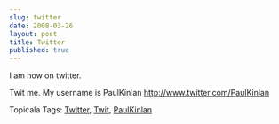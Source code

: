 ```yaml
---
slug: twitter
date: 2008-03-26
layout: post
title: Twitter
published: true
---
```

<p>I am now on twitter.</p> <p>Twit me. My username is PaulKinlan <a href="http://www.twitter.com/PaulKinlan">http://www.twitter.com/PaulKinlan</a></p> <div class="wlWriterSmartContent" style="padding-right: 0px; display: inline; padding-left: 0px; padding-bottom: 0px; margin: 0px; padding-top: 0px;">Topicala Tags: <a href="http://www.topicala.com/tag/Twitter" rel="tag">Twitter</a>, <a href="http://www.topicala.com/tag/Twit" rel="tag">Twit</a>, <a href="http://www.topicala.com/tag/PaulKinlan" rel="tag">PaulKinlan</a>
</div>  <div class="blogger-post-footer"><img class="posterous_download_image" src="https://blogger.googleusercontent.com/tracker/8109338-584266751941643973?l=www.kinlan.co.uk%2Findex.html" height="1" alt="" width="1" /></div>


